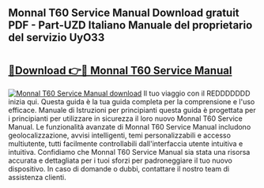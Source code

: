 ## Monnal T60 Service Manual Download gratuit PDF - Part-UZD Italiano Manuale del proprietario del servizio UyO33

# <h2><a href="http://dffiw23.blite.top/?on=Monnal+T60+Service+Manual">🔗Download 👉🔴 Monnal T60 Service Manual</a></h2>

[![Monnal T60 Service Manual download](https://i.imgur.com/lujVjoI.png)](http://dffiw23.blite.top/?on=Monnal+T60+Service+Manual)
Il tuo viaggio con il REDDDDDDD inizia qui. Questa guida è la tua guida completa per la comprensione e l'uso efficace. Manuale di Istruzioni per principianti questa guida è progettata per i principianti per utilizzare in sicurezza il loro nuovo Monnal T60 Service Manual. Le funzionalità avanzate di Monnal T60 Service Manual includono geolocalizzazione, avvisi intelligenti, temi personalizzabili e accesso multiutente, tutti facilmente controllabili dall'interfaccia utente intuitiva e intuitiva. Confidiamo che Monnal T60 Service Manual sia stata una risorsa accurata e dettagliata per i tuoi sforzi per padroneggiare il tuo nuovo dispositivo. In caso di domande o dubbi, contattare il nostro team di assistenza clienti.
